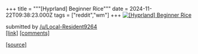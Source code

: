 +++
title = """[Hyprland] Beginner Rice"""
date = 2024-11-22T09:38:23.000Z
tags = ["reddit","wm"]
+++
[![[Hyprland] Beginner Rice](https://b.thumbs.redditmedia.com/u0_SXfJwJqspnW8nojH3JTUBistSqyoEdPuo9E1IKQc.jpg "[Hyprland] Beginner Rice")](https://www.reddit.com/r/unixporn/comments/1gx454q/hyprland_beginner_rice/)

submitted by [/u/Local-Resident9264](https://www.reddit.com/user/Local-Resident9264)  
[\[link\]](https://www.reddit.com/gallery/1gx454q) [\[comments\]](https://www.reddit.com/r/unixporn/comments/1gx454q/hyprland_beginner_rice/)

[[source]](https://www.reddit.com/r/unixporn/comments/1gx454q/hyprland_beginner_rice/)
